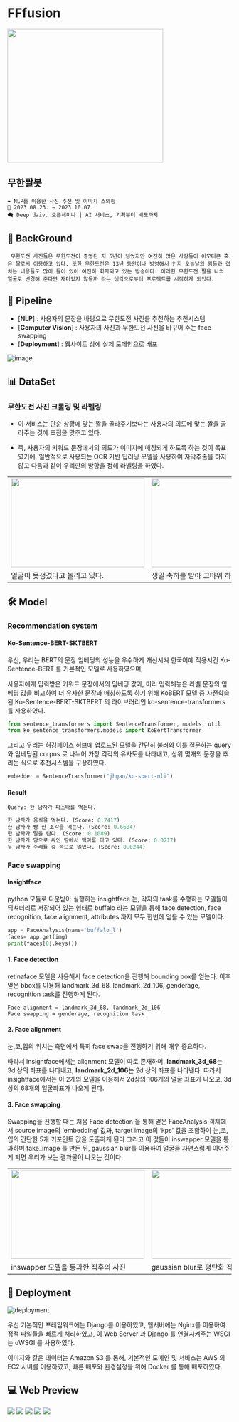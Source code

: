 # FFfusion

<img src="https://github.com/I-fong/.github/assets/92140163/4233df17-c69e-4656-ab4a-61ce99e5cfb1" width=350 height=300 />

## 무한짤봇
```
➡️ NLP를 이용한 사진 추천 및 이미지 스와핑
📆 2023.08.23. ~ 2023.10.07.
🗨️ Deep daiv. 오픈세미나 | AI 서비스, 기획부터 배포까지
```

## 🤔 BackGround
```
 무한도전 사진들은 무한도전이 종영된 지 5년이 넘었지만 여전히 많은 사람들이 이모티콘 혹은 짤로서 이용하고 있다. 또한 무한도전은 13년 동안이나 방영해서 인지 오늘날의 밈들과 겹치는 내용들도 많이 들어 있어 여전히 회자되고 있는 방송이다. 이러한 무한도전 짤을 나의 얼굴로 변경해 준다면 재미있지 않을까 라는 생각으로부터 프로젝트를 시작하게 되었다.
```

## 🔁 Pipeline
- [**NLP**] : 사용자의 문장을 바탕으로 무한도전 사진을 추천하는 추천시스템
- [**Computer Vision**] : 사용자의 사진과 무한도전 사진을 바꾸어 주는 face swapping
- [**Deployment**] : 웹사이트 상에 실제 도메인으로 배포

![image](https://github.com/I-fong/.github/assets/92140163/86ead118-b7fd-4380-b368-35e383b4b5f6)


## 📊 DataSet
### 무한도전 사진 크롤링 및 라벨링
  - 이 서비스는 단순 상황에 맞는 짤을 골라주기보다는 사용자의 의도에 맞는 짤을 골라주는 것에 초점을 맞추고 있다. 
  
  - 즉, 사용자의 키워드 문장에서의 의도가 이미지에 매칭되게 하도록 하는 것이 목표였기에, 
일반적으로 사용되는 OCR 기반 딥러닝 모델을 사용하여 자막추출을 하지 않고 다음과 같이 우리만의 방향을 정해 라벨링을 하였다.
<table>
  <tr>
    <td><img src="https://github.com/I-fong/.github/assets/92140163/c519cfef-5e7f-4175-b4ff-635f5bba54cd"height="200" width="300"></td>
    <td><img src="https://github.com/I-fong/.github/assets/92140163/f4552c44-3921-4e53-aee8-7f16849cbb87"height="200" width="300"></td>
  </tr>
  <tr>
    <td>얼굴이 못생겼다고 놀리고 있다.</td>
    <td>생일 축하를 받아 고마워 하고 있다.</td>
  </tr>
</table>

## 🛠️ Model
### Recommendation system 

#### Ko-Sentence-BERT-SKTBERT
우선, 우리는 BERT의 문장 임베딩의 성능을 우수하게 개선시켜 한국어에 적용시킨 Ko-Sentence-BERT 를 기본적인 모델로 사용하였으며, 

사용자에게 입력받은 키워드 문장에서의 임베딩 값과, 미리 입력해놓은 라벨 문장의 임베딩 값을 비교하여 더 유사한 문장과 매칭하도록 하기 위해 KoBERT 모델 중 사전학습된 Ko-Sentence-BERT-SKTBERT 의 라이브러리인  ko-sentence-transformers 를 사용하였다.
```python
from sentence_transformers import SentenceTransformer, models, util
from ko_sentence_transformers.models import KoBertTransformer
```
그리고 우리는 허깅페이스 허브에 업로드된 모델을 간단히 불러와 이를 질문하는 query 와 임베딩된 corpus 로 나누어 가장 각각의 유사도를 나타내고, 상위 몇개의 문장을 추리는 식으로 추천시스템을 구상하였다.
```python
embedder = SentenceTransformer("jhgan/ko-sbert-nli")
```
#### Result
```python
Query: 한 남자가 파스타를 먹는다.

한 남자가 음식을 먹는다. (Score: 0.7417)
한 남자가 빵 한 조각을 먹는다. (Score: 0.6684)
한 남자가 말을 탄다. (Score: 0.1089)
한 남자가 담으로 싸인 땅에서 백마를 타고 있다. (Score: 0.0717)
두 남자가 수레를 숲 속으로 밀었다. (Score: 0.0244)
```

### Face swapping
#### Insightface
python 모듈로 다운받아 실행하는 insightface 는, 
각자의 task를 수행하는 모델들이 딕셔너리로 저장되어 있는 형태로 buffalo 라는 모델을 통해 face detection, face recognition, face alignment, attributes 까지 모두 한번에 얻을 수 있는 모델이다.
```python
app = FaceAnalysis(name='buffalo_l')
faces= app.get(img)
print(faces[0].keys())
```
#### 1. Face detection
retinaface 모델을 사용해서 face detection을 진행해 bounding box를 얻는다. 이후 얻은 bbox를 이용해 landmark_3d_68, landmark_2d_106, genderage, recognition task를 진행하게 된다.
```
Face alignment = landmark_3d_68, landmark_2d_106
Face swapping = genderage, recognition task
```

#### 2. Face alignment
눈,코,입의 위치는 측면에서 특히 face swap을 진행하기 위해 매우 중요하다. 

따라서 insightface에서는 alignment 모델이 따로 존재하며, 
**landmark_3d_68**는 3d 상의 좌표를 나타내고, **landmark_2d_106**는 2d 상의 좌표를 나타낸다. 따라서 insightface에서는 이 2개의 모델을 이용해서 2d상의 106개의 얼굴 좌표가 나오고, 3d 상의 68개의 얼굴좌표가 나오게 된다.

#### 3. Face swapping
Swapping을 진행할 때는 처음 Face detection 을 통해 얻은 FaceAnalysis 객체에서 source image의 ‘embedding’ 값과, target image의 ‘kps’ 값을 조합하여 눈,코,입의 간단한 5개 키포인트 값을 도출하게 된다.그리고 이 값들이 inswapper 모델을 통과하며 fake_image 를 만든 뒤, gaussian blur를 이용하여 얼굴을 자연스럽게 이어주게 되면 우리가 보는 결과물이 나오는 것이다.
<table>
  <tr>
    <td><img src="https://github.com/I-fong/.github/assets/92140163/1fff6984-fb09-4807-ba55-4b8e696200f1"height="200" width="300"></td>
    <td><img src="https://github.com/I-fong/.github/assets/92140163/e8462e4b-b75f-4f15-8c84-7da58376d679"height="200" width="300"></td>
  </tr>
  <tr>
    <td>inswapper 모델을 통과한 직후의 사진</td>
    <td>gaussian blur로 평탄화 작업이 된 사진</td>
  </tr>
</table>


## 🚀 Deployment
![deployment](https://github.com/I-fong/.github/assets/92140163/dee67aa8-e70d-439b-851d-421d83d5f461)

우선 기본적인 프레임워크에는 Django를 이용하였고, 웹서버에는 Nginx를 이용하여 정적 파일들을 빠르게 처리하였고, 이 Web Server 과 Django 를 연결시켜주는 WSGI 는 uWSGI 를 사용하였다.

이미지와 같은 데이터는 Amazon S3 를 통해, 기본적인 도메인 및 서비스는 AWS 의 EC2 서버를 이용하였고, 빠른 배포와 환경설정을 위해 Docker 를 통해 배포하였다.



## 💻 Web Preview
<!-- <table> -->
  <tr>
    <td><img src="https://github.com/dh5473/FFfusion/assets/94889715/c07de9e0-ae4a-4785-9ec2-9e3e430d61fc"></td>
    <td><img src="https://github.com/dh5473/FFfusion/assets/94889715/8b124956-dc0a-4a5c-ab09-1256cbdddff7"></td>
    <td><img src="https://github.com/I-fong/.github/assets/92140163/4dfd4f7f-6693-4b75-b596-323e1a8b9c29">
    </td>
    <td><img src="https://github.com/I-fong/.github/assets/92140163/dd9fcde3-abd3-4e3b-bd93-bbb4736f6649"></td>
    <td><img src="https://github.com/I-fong/.github/assets/92140163/499f530e-9ac2-4d46-990e-9c6978cd711e">
    </td>
  <!-- </tr> -->
</table>
